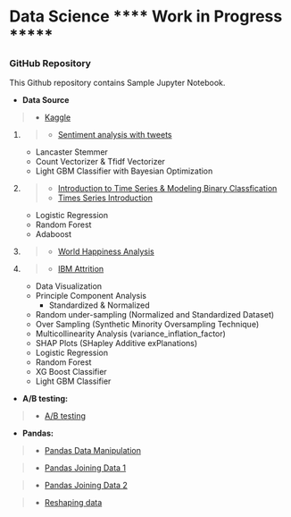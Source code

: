 # Data Science **** Work in Progress *****
### GitHub Repository

This Github repository contains Sample Jupyter Notebook.
- **Data Source**
> * [Kaggle](https://www.kaggle.com/kazanova/sentiment140)

1. > * [Sentiment analysis with tweets](https://github.com/Erik1120/Profolio/blob/main/Notebook/BayesianOptimization.ipynb)
    - Lancaster Stemmer
    - Count Vectorizer & Tfidf Vectorizer
    - Light GBM Classifier with Bayesian Optimization

2. > * [Introduction to Time Series & Modeling Binary Classfication](https://github.com/Erik1120/Profolio/blob/main/Notebook/ultimate_final.ipynb)
   > * [Times Series Introduction](https://github.com/Erik1120/Profolio/blob/main/Notebook/TimeSeriesDatacamp.ipynb)
    - Logistic Regression
    - Random Forest
    - Adaboost

3. > * [World Happiness Analysis](https://github.com/Erik1120/Profolio/blob/main/Notebook/Story.ipynb)

4. > * [IBM Attrition](https://github.com/Erik1120/Profolio/blob/main/Notebook/HR_Attrition.ipynb)
    - Data Visualization
    - Principle Component Analysis
        - Standardized & Normalized
    - Random under-sampling (Normalized and Standardized Dataset)
    - Over Sampling (Synthetic Minority Oversampling Technique)
    - Multicollinearity Analysis (variance_inflation_factor)
    - SHAP Plots (SHapley Additive exPlanations)
    - Logistic Regression
    - Random Forest
    - XG Boost Classifier
    - Light GBM Classifier

- **A/B testing:**
> * [A/B testing](https://github.com/Erik1120/Sample/blob/main/A_B_Testing_Datacamp.ipynb)

- **Pandas:**
> * [Pandas Data Manipulation](https://github.com/Erik1120/Profolio/blob/main/Pandas/DataManipulationPandas.ipynb)

> * [Pandas Joining Data 1](https://github.com/Erik1120/Profolio/blob/main/Pandas/JoiningDataWithPandas.ipynb)

> * [Pandas Joining Data 2](https://github.com/Erik1120/Profolio/blob/main/Pandas/PandasJoinsForSpreadsheetUsers.ipynb)

> * [Reshaping data](https://github.com/Erik1120/Profolio/blob/main/Pandas/ReshapingDataUsingPandas.ipynb)

